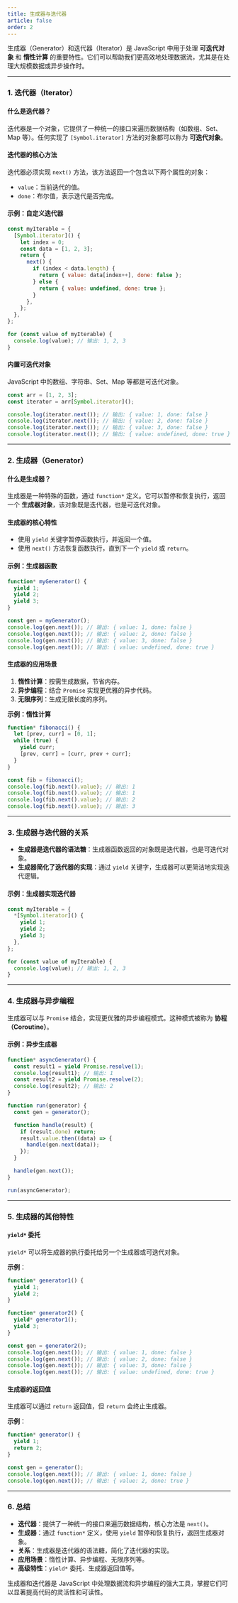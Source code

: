 ```yaml
---
title: 生成器与迭代器
article: false
order: 2
---
```


生成器（Generator）和迭代器（Iterator）是 JavaScript 中用于处理 **可迭代对象** 和 **惰性计算** 的重要特性。它们可以帮助我们更高效地处理数据流，尤其是在处理大规模数据或异步操作时。

---

### **1. 迭代器（Iterator）**

#### **什么是迭代器？**
迭代器是一个对象，它提供了一种统一的接口来遍历数据结构（如数组、Set、Map 等）。任何实现了 `[Symbol.iterator]` 方法的对象都可以称为 **可迭代对象**。

#### **迭代器的核心方法**
迭代器必须实现 `next()` 方法，该方法返回一个包含以下两个属性的对象：
- `value`：当前迭代的值。
- `done`：布尔值，表示迭代是否完成。

#### **示例：自定义迭代器**
```javascript
const myIterable = {
  [Symbol.iterator]() {
    let index = 0;
    const data = [1, 2, 3];
    return {
      next() {
        if (index < data.length) {
          return { value: data[index++], done: false };
        } else {
          return { value: undefined, done: true };
        }
      },
    };
  },
};

for (const value of myIterable) {
  console.log(value); // 输出: 1, 2, 3
}
```

#### **内置可迭代对象**
JavaScript 中的数组、字符串、Set、Map 等都是可迭代对象。

```javascript
const arr = [1, 2, 3];
const iterator = arr[Symbol.iterator]();

console.log(iterator.next()); // 输出: { value: 1, done: false }
console.log(iterator.next()); // 输出: { value: 2, done: false }
console.log(iterator.next()); // 输出: { value: 3, done: false }
console.log(iterator.next()); // 输出: { value: undefined, done: true }
```

---

### **2. 生成器（Generator）**

#### **什么是生成器？**
生成器是一种特殊的函数，通过 `function*` 定义。它可以暂停和恢复执行，返回一个 **生成器对象**，该对象既是迭代器，也是可迭代对象。

#### **生成器的核心特性**
- 使用 `yield` 关键字暂停函数执行，并返回一个值。
- 使用 `next()` 方法恢复函数执行，直到下一个 `yield` 或 `return`。

#### **示例：生成器函数**
```javascript
function* myGenerator() {
  yield 1;
  yield 2;
  yield 3;
}

const gen = myGenerator();
console.log(gen.next()); // 输出: { value: 1, done: false }
console.log(gen.next()); // 输出: { value: 2, done: false }
console.log(gen.next()); // 输出: { value: 3, done: false }
console.log(gen.next()); // 输出: { value: undefined, done: true }
```

#### **生成器的应用场景**
1. **惰性计算**：按需生成数据，节省内存。
2. **异步编程**：结合 `Promise` 实现更优雅的异步代码。
3. **无限序列**：生成无限长度的序列。

**示例：惰性计算**
```javascript
function* fibonacci() {
  let [prev, curr] = [0, 1];
  while (true) {
    yield curr;
    [prev, curr] = [curr, prev + curr];
  }
}

const fib = fibonacci();
console.log(fib.next().value); // 输出: 1
console.log(fib.next().value); // 输出: 1
console.log(fib.next().value); // 输出: 2
console.log(fib.next().value); // 输出: 3
```

---

### **3. 生成器与迭代器的关系**

- **生成器是迭代器的语法糖**：生成器函数返回的对象既是迭代器，也是可迭代对象。
- **生成器简化了迭代器的实现**：通过 `yield` 关键字，生成器可以更简洁地实现迭代逻辑。

#### **示例：生成器实现迭代器**
```javascript
const myIterable = {
  *[Symbol.iterator]() {
    yield 1;
    yield 2;
    yield 3;
  },
};

for (const value of myIterable) {
  console.log(value); // 输出: 1, 2, 3
}
```

---

### **4. 生成器与异步编程**

生成器可以与 `Promise` 结合，实现更优雅的异步编程模式。这种模式被称为 **协程（Coroutine）**。

#### **示例：异步生成器**
```javascript
function* asyncGenerator() {
  const result1 = yield Promise.resolve(1);
  console.log(result1); // 输出: 1
  const result2 = yield Promise.resolve(2);
  console.log(result2); // 输出: 2
}

function run(generator) {
  const gen = generator();

  function handle(result) {
    if (result.done) return;
    result.value.then((data) => {
      handle(gen.next(data));
    });
  }

  handle(gen.next());
}

run(asyncGenerator);
```

---

### **5. 生成器的其他特性**

#### **`yield*` 委托**
`yield*` 可以将生成器的执行委托给另一个生成器或可迭代对象。

**示例**：
```javascript
function* generator1() {
  yield 1;
  yield 2;
}

function* generator2() {
  yield* generator1();
  yield 3;
}

const gen = generator2();
console.log(gen.next()); // 输出: { value: 1, done: false }
console.log(gen.next()); // 输出: { value: 2, done: false }
console.log(gen.next()); // 输出: { value: 3, done: false }
console.log(gen.next()); // 输出: { value: undefined, done: true }
```

#### **生成器的返回值**
生成器可以通过 `return` 返回值，但 `return` 会终止生成器。

**示例**：
```javascript
function* generator() {
  yield 1;
  return 2;
}

const gen = generator();
console.log(gen.next()); // 输出: { value: 1, done: false }
console.log(gen.next()); // 输出: { value: 2, done: true }
```

---

### **6. 总结**

- **迭代器**：提供了一种统一的接口来遍历数据结构，核心方法是 `next()`。
- **生成器**：通过 `function*` 定义，使用 `yield` 暂停和恢复执行，返回生成器对象。
- **关系**：生成器是迭代器的语法糖，简化了迭代器的实现。
- **应用场景**：惰性计算、异步编程、无限序列等。
- **高级特性**：`yield*` 委托、生成器返回值等。

生成器和迭代器是 JavaScript 中处理数据流和异步编程的强大工具，掌握它们可以显著提高代码的灵活性和可读性。
